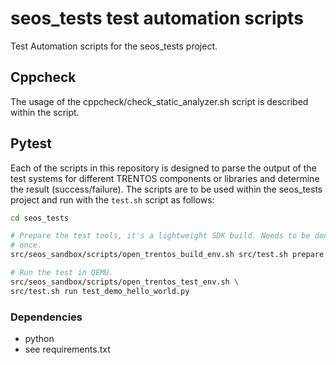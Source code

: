 # seos_tests test automation scripts

Test Automation scripts for the seos_tests project.

## Cppcheck

The usage of the cppcheck/check_static_analyzer.sh script is described within
the script.

## Pytest

Each of the scripts in this repository is designed to parse the output of the
test systems for different TRENTOS components or libraries and determine the
result (success/failure). The scripts are to be used within the seos\_tests
project and run with the `test.sh` script as follows:

```bash
cd seos_tests

# Prepare the test tools, it's a lightweight SDK build. Needs to be done only
# once.
src/seos_sandbox/scripts/open_trentos_build_env.sh src/test.sh prepare

# Run the test in QEMU.
src/seos_sandbox/scripts/open_trentos_test_env.sh \
src/test.sh run test_demo_hello_world.py
```

### Dependencies

* python
* see requirements.txt
